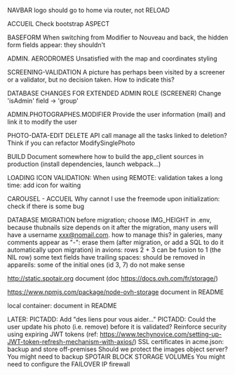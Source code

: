 NAVBAR
	logo should go to home via router, not RELOAD

ACCUEIL
	Check bootstrap ASPECT

BASEFORM
	When switching from Modifier to Nouveau and back, the hidden form fields appear: they shouldn't

ADMIN. AERODROMES
	Unsatisfied with the map and coordinates styling

SCREENING-VALIDATION
	A picture has perhaps been visited by a screener or a validator, but no decision taken. How to indicate this?

DATABASE CHANGES FOR EXTENDED ADMIN ROLE (SCREENER)
	Change 'isAdmin' field -> 'group'
	
ADMIN.PHOTOGRAPHES.MODIFIER
	Provide the user information (mail) and link it to modify the user

PHOTO-DATA-EDIT
	DELETE API call manage all the tasks linked to deletion?
	Think if you can refactor ModifySinglePhoto

BUILD
	Document somewhere how to build the app_client sources in production (install dependencies, launch webpack...)

LOADING ICON
	VALIDATION: When using REMOTE: validation takes a long time: add icon for waiting
	
CAROUSEL - ACCUEIL
	 Why cannot I use the freemode upon initialization: check if there is some bug

DATABASE MIGRATION
	before migration; choose IMG_HEIGHT in .env, because thubnails size depends on it
	after the migration, many users will have a username xxx@nomail.com. how to manage this?
	in galeries, many comments appear as "-": erase them (after migration, or add a SQL to do it automatically upon migration)
	in avions: rows 2 + 3 can be fusion to 1 (the NIL row)
	some text fields have trailing spaces: should be removed
	in appareils: some of the initial ones (id 3, 7) do not make sense
	
http://static.spotair.org
	document
	(doc https://docs.ovh.com/fr/storage/)

https://www.npmjs.com/package/node-ovh-storage
	document in README

local container:
	document in README
	
LATER:
	PICTADD: 	Add "des liens pour vous aider..."
	PICTADD: Could the user update his photo (i.e. remove) before it is validated?
	Reinforce security using expiring JWT tokens (ref: https://www.techynovice.com/setting-up-JWT-token-refresh-mechanism-with-axios/)
	SSL certificates in acme.json: backup and store off-premises
	Should we protect the images object server?
	You might need to backup SPOTAIR BLOCK STORAGE VOLUMEs
	You might need to configure the FAILOVER IP firewall
	


